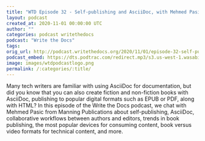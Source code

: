 ```yaml
---
title: "WTD Episode 32 - Self-publishing and AsciiDoc, with Mehmed Pasic"
layout: podcast
created_at: 2020-11-01 00:00:00 UTC
author: ""
categories: podcast writethedocs
podcast: "Write the Docs"
tags: 
orig_url: http://podcast.writethedocs.org/2020/11/01/episode-32-self-publishing/
podcast_embed: https://dts.podtrac.com/redirect.mp3/s3.us-west-1.wasabisys.com/writethedocs-podcast/wtdpodcast_episode32_self_publishing.mp3
image: images/wtdpodcastlogo.png
permalink: /:categories/:title/
---
```

Many tech writers are familiar with using AsciiDoc for documentation, but did you know that you can also create fiction and non-fiction books with AsciiDoc, publishing to popular digital formats such as EPUB or PDF, along with HTML? In this episode of the Write the Docs podcast, we chat with Mehmed Pasic from Manning Publications about self-publishing, AsciiDoc, collaborative workflows between authors and editors, trends in book publishing, the most popular devices for consuming content, book versus video formats for technical content, and more.